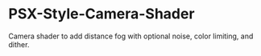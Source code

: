 # PSX-Style-Camera-Shader
Camera shader to add distance fog with optional noise, color limiting, and dither.
